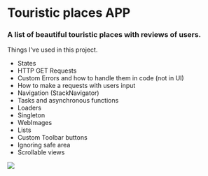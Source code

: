 # Touristic places APP
### A list of beautiful touristic places with reviews of users.

Things I've used in this project.

- States
- HTTP GET Requests 
- Custom Errors and how to handle them in code (not in UI)
- How to make a requests with users input
- Navigation (StackNavigator)
- Tasks and asynchronous functions
- Loaders
- Singleton
- WebImages
- Lists
- Custom Toolbar buttons
- Ignoring safe area
- Scrollable views

<img src="./app-demo.gif" style="max-width: 400px">